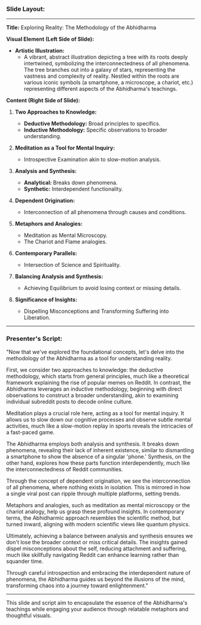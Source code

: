 ### Slide Layout:

---

**Title:** Exploring Reality: The Methodology of the Abhidharma

**Visual Element (Left Side of Slide):**
- **Artistic Illustration:** 
  - A vibrant, abstract illustration depicting a tree with its roots deeply intertwined, symbolizing the interconnectedness of all phenomena. The tree branches out into a galaxy of stars, representing the vastness and complexity of reality. Nestled within the roots are various iconic symbols (a smartphone, a microscope, a chariot, etc.) representing different aspects of the Abhidharma's teachings.

**Content (Right Side of Slide):**

1. **Two Approaches to Knowledge:**
   - **Deductive Methodology:** Broad principles to specifics.
   - **Inductive Methodology:** Specific observations to broader understanding.

2. **Meditation as a Tool for Mental Inquiry:**
   - Introspective Examination akin to slow-motion analysis.

3. **Analysis and Synthesis:**
   - **Analytical:** Breaks down phenomena.
   - **Synthetic:** Interdependent functionality.

4. **Dependent Origination:**
   - Interconnection of all phenomena through causes and conditions.

5. **Metaphors and Analogies:**
   - Meditation as Mental Microscopy.
   - The Chariot and Flame analogies.

6. **Contemporary Parallels:**
   - Intersection of Science and Spirituality.

7. **Balancing Analysis and Synthesis:**
   - Achieving Equilibrium to avoid losing context or missing details.

8. **Significance of Insights:**
   - Dispelling Misconceptions and Transforming Suffering into Liberation.

---

### Presenter's Script:

"Now that we've explored the foundational concepts, let's delve into the methodology of the Abhidharma as a tool for understanding reality. 

First, we consider two approaches to knowledge: the deductive methodology, which starts from general principles, much like a theoretical framework explaining the rise of popular memes on Reddit. In contrast, the Abhidharma leverages an inductive methodology, beginning with direct observations to construct a broader understanding, akin to examining individual subreddit posts to decode online culture.

Meditation plays a crucial role here, acting as a tool for mental inquiry. It allows us to slow down our cognitive processes and observe subtle mental activities, much like a slow-motion replay in sports reveals the intricacies of a fast-paced game.

The Abhidharma employs both analysis and synthesis. It breaks down phenomena, revealing their lack of inherent existence, similar to dismantling a smartphone to show the absence of a singular 'phone.' Synthesis, on the other hand, explores how these parts function interdependently, much like the interconnectedness of Reddit communities.

Through the concept of dependent origination, we see the interconnection of all phenomena, where nothing exists in isolation. This is mirrored in how a single viral post can ripple through multiple platforms, setting trends.

Metaphors and analogies, such as meditation as mental microscopy or the chariot analogy, help us grasp these profound insights. In contemporary terms, the Abhidharmic approach resembles the scientific method, but turned inward, aligning with modern scientific views like quantum physics.

Ultimately, achieving a balance between analysis and synthesis ensures we don't lose the broader context or miss critical details. The insights gained dispel misconceptions about the self, reducing attachment and suffering, much like skillfully navigating Reddit can enhance learning rather than squander time.

Through careful introspection and embracing the interdependent nature of phenomena, the Abhidharma guides us beyond the illusions of the mind, transforming chaos into a journey toward enlightenment."

---

This slide and script aim to encapsulate the essence of the Abhidharma's teachings while engaging your audience through relatable metaphors and thoughtful visuals.